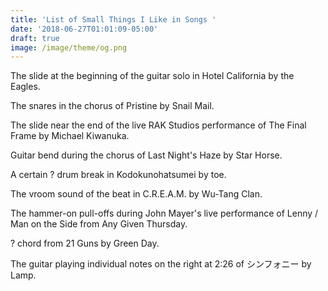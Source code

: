 ```yaml
---
title: 'List of Small Things I Like in Songs '
date: '2018-06-27T01:01:09-05:00'
draft: true
image: /image/theme/og.png
---
```

The slide at the beginning of the guitar solo in Hotel California by the Eagles.

The snares in the chorus of Pristine by Snail Mail.

The slide near the end of the live RAK Studios performance of The Final Frame by Michael Kiwanuka.

Guitar bend during the chorus of Last Night's Haze by Star Horse.

A certain ? drum break in Kodokunohatsumei by toe.

The vroom sound of the beat in C.R.E.A.M. by Wu-Tang Clan.

The hammer-on pull-offs during John Mayer's live performance of Lenny / Man on the Side from Any Given Thursday.

? chord from 21 Guns by Green Day.

The guitar playing individual notes on the right at 2:26 of シンフォニー by Lamp.
